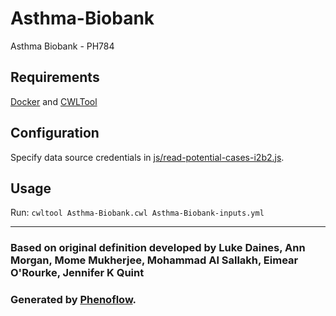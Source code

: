 # Asthma-Biobank

Asthma Biobank - PH784

## Requirements

[Docker](https://docs.docker.com/install/) and [CWLTool](https://github.com/common-workflow-language/cwltool#install)

## Configuration

Specify data source credentials in [js/read-potential-cases-i2b2.js](js/read-potential-cases-i2b2.js).

## Usage

Run: `cwltool Asthma-Biobank.cwl Asthma-Biobank-inputs.yml`

***

### Based on original definition developed by Luke Daines, Ann Morgan, Mome Mukherjee, Mohammad Al Sallakh, Eimear O'Rourke, Jennifer K Quint
### Generated by [Phenoflow](https://kclhi.org/phenoflow).
